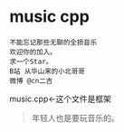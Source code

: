 # music cpp

    不能忘记那些无聊的全损音乐
    欢迎你的加入。
    求一个Star。
    B站 从华山来的小北哥哥
    微博 @cn二吉
music.cpp←这个文件是框架
 >年轻人也是要玩音乐的。
